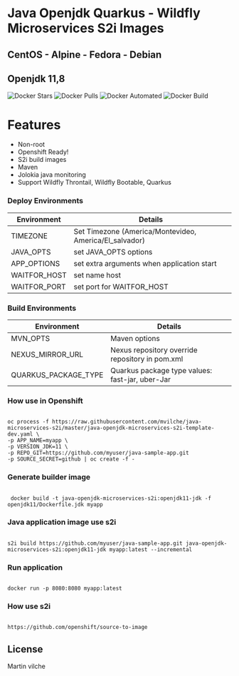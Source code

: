 # Java Openjdk Quarkus - Wildfly Microservices S2i Images


## CentOS - Alpine - Fedora - Debian
## Openjdk 11,8

![Docker Stars](https://img.shields.io/docker/stars/mvilche/java-microservices-s2i.svg)
![Docker Pulls](https://img.shields.io/docker/pulls/mvilche/java-microservices-s2i.svg)
![Docker Automated](https://img.shields.io/docker/cloud/automated/mvilche/java-microservices-s2i)
![Docker Build](https://img.shields.io/docker/cloud/build/mvilche/java-microservices-s2i)


# Features

- Non-root
- Openshift Ready!
- S2i build images
- Maven
- Jolokia java monitoring
- Support Wildfly Throntail, Wildfly Bootable, Quarkus

### Deploy Environments 


| Environment | Details |
| ------ | ------ |
| TIMEZONE | Set Timezone (America/Montevideo, America/El_salvador) |
| JAVA_OPTS | set JAVA_OPTS options|
| APP_OPTIONS | set extra arguments when application start |
| WAITFOR_HOST | set name host |
| WAITFOR_PORT | set port for WAITFOR_HOST |



### Build Environments 


| Environment | Details |
| ------ | ------ |
| MVN_OPTS | Maven options  |
| NEXUS_MIRROR_URL | Nexus repository override repository in pom.xml |
| QUARKUS_PACKAGE_TYPE | Quarkus package type values: fast-jar, uber-Jar |


### How use in Openshift

```console

oc process -f https://raw.githubusercontent.com/mvilche/java-microservices-s2i/master/java-openjdk-microservices-s2i-template-dev.yaml \ 
-p APP_NAME=myapp \
-p VERSION_JDK=11 \ 
-p REPO_GIT=https://github.com/myuser/java-sample-app.git
-p SOURCE_SECRET=github | oc create -f -

```


### Generate builder image

```console

 docker build -t java-openjdk-microservices-s2i:openjdk11-jdk -f openjdk11/Dockerfile.jdk myapp

```

### Java application image use s2i

```console

s2i build https://github.com/myuser/java-sample-app.git java-openjdk-microservices-s2i:openjdk11-jdk myapp:latest --incremental

```


### Run application

```console

docker run -p 8080:8080 myapp:latest

```

### How use s2i

```console

https://github.com/openshift/source-to-image

```

License
----

Martin vilche
